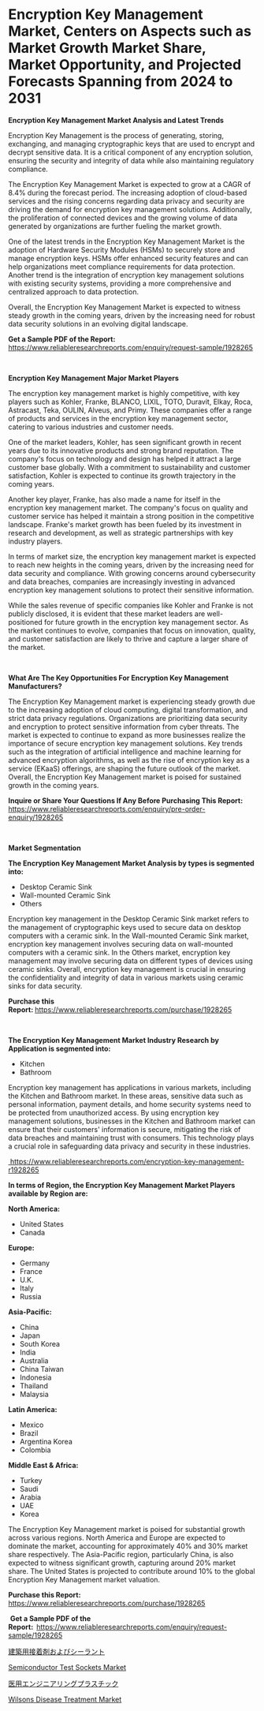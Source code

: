 <p><h1>Encryption Key Management Market, Centers on Aspects such as Market Growth Market Share, Market Opportunity, and Projected Forecasts Spanning from 2024 to 2031</h1></p><p><strong>Encryption Key Management Market Analysis and Latest Trends</strong></p>
<p><p>Encryption Key Management is the process of generating, storing, exchanging, and managing cryptographic keys that are used to encrypt and decrypt sensitive data. It is a critical component of any encryption solution, ensuring the security and integrity of data while also maintaining regulatory compliance.</p><p>The Encryption Key Management Market is expected to grow at a CAGR of 8.4% during the forecast period. The increasing adoption of cloud-based services and the rising concerns regarding data privacy and security are driving the demand for encryption key management solutions. Additionally, the proliferation of connected devices and the growing volume of data generated by organizations are further fueling the market growth.</p><p>One of the latest trends in the Encryption Key Management Market is the adoption of Hardware Security Modules (HSMs) to securely store and manage encryption keys. HSMs offer enhanced security features and can help organizations meet compliance requirements for data protection. Another trend is the integration of encryption key management solutions with existing security systems, providing a more comprehensive and centralized approach to data protection.</p><p>Overall, the Encryption Key Management Market is expected to witness steady growth in the coming years, driven by the increasing need for robust data security solutions in an evolving digital landscape.</p></p>
<p><strong>Get a Sample PDF of the Report:&nbsp;</strong> <a href="https://www.reliableresearchreports.com/enquiry/request-sample/1928265">https://www.reliableresearchreports.com/enquiry/request-sample/1928265</a></p>
<p>&nbsp;</p>
<p><strong>Encryption Key Management Major Market Players</strong></p>
<p><p>The encryption key management market is highly competitive, with key players such as Kohler, Franke, BLANCO, LIXIL, TOTO, Duravit, Elkay, Roca, Astracast, Teka, OULIN, Alveus, and Primy. These companies offer a range of products and services in the encryption key management sector, catering to various industries and customer needs.</p><p>One of the market leaders, Kohler, has seen significant growth in recent years due to its innovative products and strong brand reputation. The company's focus on technology and design has helped it attract a large customer base globally. With a commitment to sustainability and customer satisfaction, Kohler is expected to continue its growth trajectory in the coming years.</p><p>Another key player, Franke, has also made a name for itself in the encryption key management market. The company's focus on quality and customer service has helped it maintain a strong position in the competitive landscape. Franke's market growth has been fueled by its investment in research and development, as well as strategic partnerships with key industry players.</p><p>In terms of market size, the encryption key management market is expected to reach new heights in the coming years, driven by the increasing need for data security and compliance. With growing concerns around cybersecurity and data breaches, companies are increasingly investing in advanced encryption key management solutions to protect their sensitive information.</p><p>While the sales revenue of specific companies like Kohler and Franke is not publicly disclosed, it is evident that these market leaders are well-positioned for future growth in the encryption key management sector. As the market continues to evolve, companies that focus on innovation, quality, and customer satisfaction are likely to thrive and capture a larger share of the market.</p></p>
<p>&nbsp;</p>
<p><strong>What Are The Key Opportunities For Encryption Key Management Manufacturers?</strong></p>
<p><p>The Encryption Key Management market is experiencing steady growth due to the increasing adoption of cloud computing, digital transformation, and strict data privacy regulations. Organizations are prioritizing data security and encryption to protect sensitive information from cyber threats. The market is expected to continue to expand as more businesses realize the importance of secure encryption key management solutions. Key trends such as the integration of artificial intelligence and machine learning for advanced encryption algorithms, as well as the rise of encryption key as a service (EKaaS) offerings, are shaping the future outlook of the market. Overall, the Encryption Key Management market is poised for sustained growth in the coming years.</p></p>
<p><strong>Inquire or Share Your Questions If Any Before Purchasing This Report:</strong> <a href="https://www.reliableresearchreports.com/enquiry/pre-order-enquiry/1928265">https://www.reliableresearchreports.com/enquiry/pre-order-enquiry/1928265</a></p>
<p>&nbsp;</p>
<p><strong>Market Segmentation</strong></p>
<p><strong>The Encryption Key Management Market Analysis by types is segmented into:</strong></p>
<p><ul><li>Desktop Ceramic Sink</li><li>Wall-mounted Ceramic Sink</li><li>Others</li></ul></p>
<p><p>Encryption key management in the Desktop Ceramic Sink market refers to the management of cryptographic keys used to secure data on desktop computers with a ceramic sink. In the Wall-mounted Ceramic Sink market, encryption key management involves securing data on wall-mounted computers with a ceramic sink. In the Others market, encryption key management may involve securing data on different types of devices using ceramic sinks. Overall, encryption key management is crucial in ensuring the confidentiality and integrity of data in various markets using ceramic sinks for data security.</p></p>
<p><strong>Purchase this Report:&nbsp;</strong><a href="https://www.reliableresearchreports.com/purchase/1928265">https://www.reliableresearchreports.com/purchase/1928265</a></p>
<p>&nbsp;</p>
<p><strong>The Encryption Key Management Market Industry Research by Application is segmented into:</strong></p>
<p><ul><li>Kitchen</li><li>Bathroom</li></ul></p>
<p><p>Encryption key management has applications in various markets, including the Kitchen and Bathroom market. In these areas, sensitive data such as personal information, payment details, and home security systems need to be protected from unauthorized access. By using encryption key management solutions, businesses in the Kitchen and Bathroom market can ensure that their customers' information is secure, mitigating the risk of data breaches and maintaining trust with consumers. This technology plays a crucial role in safeguarding data privacy and security in these industries.</p></p>
<p><a href="https://www.reliableresearchreports.com/encryption-key-management-r1928265">&nbsp;https://www.reliableresearchreports.com/encryption-key-management-r1928265</a></p>
<p><strong>In terms of Region, the Encryption Key Management Market Players available by Region are:</strong></p>
<p>
    <p> <strong> North America: </strong>
        <ul>
            <li>United States</li>
            <li>Canada</li>
        </ul>
        </p> 
    <p> <strong> Europe: </strong>
        <ul>
            <li>Germany</li>
            <li>France</li>
            <li>U.K.</li>
            <li>Italy</li>
            <li>Russia</li>
        </ul>
        </p> 
    <p> <strong> Asia-Pacific: </strong>
        <ul>
            <li>China</li>
            <li>Japan</li>
            <li>South Korea</li>
            <li>India</li>
            <li>Australia</li>
            <li>China Taiwan</li>
            <li>Indonesia</li>
            <li>Thailand</li>
            <li>Malaysia</li>
        </ul>
        </p> 
    <p> <strong> Latin America: </strong>
        <ul>
            <li>Mexico</li>
            <li>Brazil</li>
            <li>Argentina Korea</li>
            <li>Colombia</li>
        </ul>
        </p> 
    <p> <strong> Middle East & Africa: </strong>
        <ul>
            <li>Turkey</li>
            <li>Saudi</li>
            <li>Arabia</li>
            <li>UAE</li>
            <li>Korea</li>
        </ul>
    </p>
    </p>
<p><p>The Encryption Key Management market is poised for substantial growth across various regions. North America and Europe are expected to dominate the market, accounting for approximately 40% and 30% market share respectively. The Asia-Pacific region, particularly China, is also expected to witness significant growth, capturing around 20% market share. The United States is projected to contribute around 10% to the global Encryption Key Management market valuation.</p></p>
<p><strong>Purchase this Report: </strong><a href="https://www.reliableresearchreports.com/purchase/1928265">https://www.reliableresearchreports.com/purchase/1928265</a></p>
<p>&nbsp;<strong>Get a Sample PDF of the Report:&nbsp;&nbsp;</strong><a href="https://www.reliableresearchreports.com/enquiry/request-sample/1928265">https://www.reliableresearchreports.com/enquiry/request-sample/1928265</a></p>
<p><strong></strong></p>
<p><p><a href="https://github.com/FredaJerde/Market-Research-Report-List-1/blob/main/7989606116759.md">建築用接着剤およびシーラント</a></p><p><a href="https://github.com/ruddyyedelwadw/Market-Research-Report-List-2/blob/main/semiconductor-test-sockets-market.md">Semiconductor Test Sockets Market</a></p><p><a href="https://github.com/ycmtqqhvk3273/Market-Research-Report-List-2/blob/main/1071741116760.md">医用エンジニアリングプラスチック</a></p><p><a href="https://github.com/lorenzaSchmeler/Market-Research-Report-List-1/blob/main/wilsons-disease-treatment-market.md">Wilsons Disease Treatment Market</a></p></p>